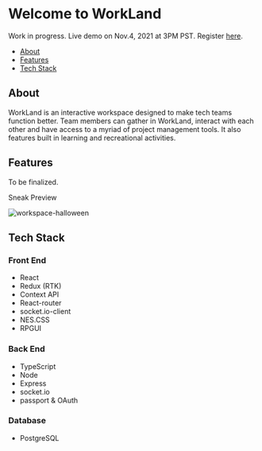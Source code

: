 # Welcome to WorkLand

Work in progress. Live demo on Nov.4, 2021 at 3PM PST. Register [here](https://hopin.com/events/copy-of-digital-demo-day-west-coast-november).

- [About](#about)
- [Features](#features)
- [Tech Stack](#tech-stack)

## About

WorkLand is an interactive workspace designed to make tech teams function better. Team members can gather in WorkLand, interact with each other and have access to a myriad of project management tools. It also features built in learning and recreational activities.

## Features

To be finalized.

Sneak Preview

![workspace-halloween](./docs/workspace-preview.gif)

## Tech Stack

### Front End

- React
- Redux (RTK)
- Context API
- React-router
- socket.io-client
- NES.CSS
- RPGUI

### Back End

- TypeScript
- Node
- Express
- socket.io
- passport & OAuth

### Database

- PostgreSQL

